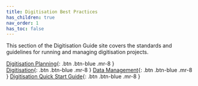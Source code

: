 ```yaml
---
title: Digitisation Best Practices
has_children: true
nav_order: 1
has_toc: false
---
```


This section of the Digitisation Guide site covers the standards and guidelines for running and managing digitisation projects.

<span class="fs-5">[Digitisation Planning](/DigitisationPlanning/DigPlanning.md){: .btn .btn-blue .mr-8 }</span>  											
<span class="fs-5">[Digitisation](/Digitisation/Digitisation.md){: .btn .btn-blue .mr-8 }</span>
<span class="fs-5">[Data Management](/DataManagement/Data.md){: .btn .btn-blue .mr-8 }</span>
<span class="fs-5">[Digitisation Quick Start Guide](/DigQuickStart.md){: .btn .btn-blue .mr-8 }</span>
